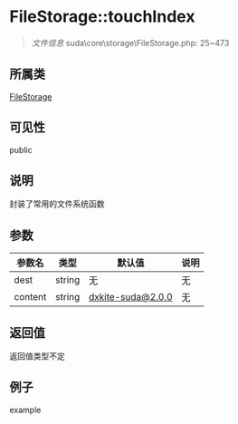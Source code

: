 # FileStorage::touchIndex

> *文件信息* suda\core\storage\FileStorage.php: 25~473
## 所属类 

[FileStorage](../FileStorage.md)

## 可见性

  public  
## 说明

封装了常用的文件系统函数

## 参数

| 参数名 | 类型 | 默认值 | 说明 |
|--------|-----|-------|-------|
| dest |  string | 无 | 无 |
| content |  string | dxkite-suda@2.0.0 | 无 |

## 返回值
返回值类型不定

## 例子

example